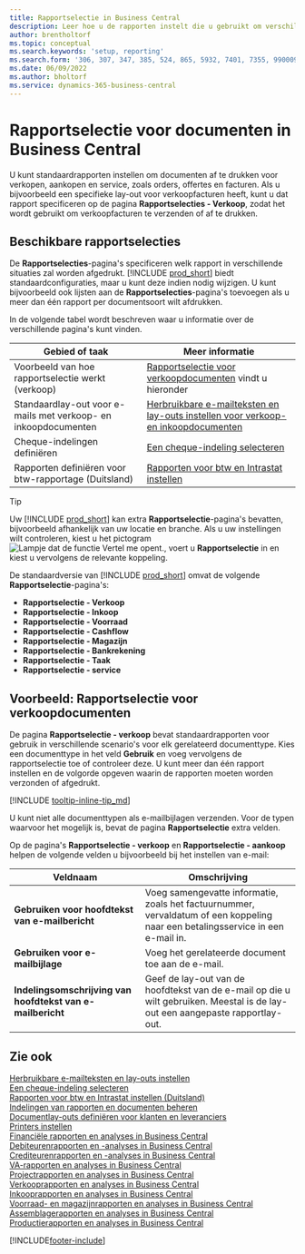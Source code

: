 ```yaml
---
title: Rapportselectie in Business Central
description: Leer hoe u de rapporten instelt die u gebruikt om verschillende soorten documenten af te drukken in Business Central.
author: brentholtorf
ms.topic: conceptual
ms.search.keywords: 'setup, reporting'
ms.search.form: '306, 307, 347, 385, 524, 865, 5932, 7401, 7355, 99000917'
ms.date: 06/09/2022
ms.author: bholtorf
ms.service: dynamics-365-business-central
---
```

# <a name="report-selection-for-documents-in-business-central"></a>Rapportselectie voor documenten in Business Central

U kunt standaardrapporten instellen om documenten af te drukken voor verkopen, aankopen en service, zoals orders, offertes en facturen. Als u bijvoorbeeld een specifieke lay-out voor verkoopfacturen heeft, kunt u dat rapport specificeren op de pagina **Rapportselecties - Verkoop**, zodat het wordt gebruikt om verkoopfacturen te verzenden of af te drukken.  

## <a name="available-report-selections"></a>Beschikbare rapportselecties

De **Rapportselecties**-pagina's specificeren welk rapport in verschillende situaties zal worden afgedrukt. [!INCLUDE [prod_short](includes/prod_short.md)] biedt standaardconfiguraties, maar u kunt deze indien nodig wijzigen. U kunt bijvoorbeeld ook lijsten aan de **Rapportselecties**-pagina's toevoegen als u meer dan één rapport per documentsoort wilt afdrukken. 

In de volgende tabel wordt beschreven waar u informatie over de verschillende pagina's kunt vinden.  

|Gebied of taak  |Meer informatie|
|--------------|----------|
|Voorbeeld van hoe rapportselectie werkt (verkoop)|[Rapportselectie voor verkoopdocumenten](#example-report-selection-for-sales-documents) vindt u hieronder|
|Standaardlay-out voor e-mails met verkoop- en inkoopdocumenten  |[Herbruikbare e-mailteksten en lay-outs instellen voor verkoop- en inkoopdocumenten](admin-how-setup-email.md#set-up-reusable-email-texts-and-layouts) |
|Cheque-indelingen definiëren     |[Een cheque-indeling selecteren](finance-how-define-check-layouts.md) |
|Rapporten definiëren voor btw-rapportage (Duitsland)|[Rapporten voor btw en Intrastat instellen](LocalFunctionality/Germany/how-to-set-up-reports-for-vat-and-intrastat.md) |

> [!TIP]
> Uw [!INCLUDE [prod_short](includes/prod_short.md)] kan extra **Rapportselectie**-pagina's bevatten, bijvoorbeeld afhankelijk van uw locatie en branche. Als u uw instellingen wilt controleren, kiest u het pictogram ![Lampje dat de functie Vertel me opent.](media/ui-search/search_small.png "Vertel me wat u wilt doen"), voert u **Rapportselectie** in en kiest u vervolgens de relevante koppeling.

De standaardversie van [!INCLUDE [prod_short](includes/prod_short.md)] omvat de volgende **Rapportselectie**-pagina's:

* **Rapportselectie - Verkoop**  
* **Rapportselectie - Inkoop**  
* **Rapportselectie - Voorraad**  
* **Rapportselectie - Cashflow**  
* **Rapportselectie - Magazijn**  
* **Rapportselectie - Bankrekening**  
* **Rapportselectie - Taak**  
* **Rapportselectie - service**

## <a name="example-report-selection-for-sales-documents"></a>Voorbeeld: Rapportselectie voor verkoopdocumenten

De pagina **Rapportselectie - verkoop** bevat standaardrapporten voor gebruik in verschillende scenario's voor elk gerelateerd documenttype. Kies een documenttype in het veld **Gebruik** en voeg vervolgens de rapportselectie toe of controleer deze. U kunt meer dan één rapport instellen en de volgorde opgeven waarin de rapporten moeten worden verzonden of afgedrukt.  

[!INCLUDE [tooltip-inline-tip_md](includes/tooltip-inline-tip_md.md)]

U kunt niet alle documenttypen als e-mailbijlagen verzenden. Voor de typen waarvoor het mogelijk is, bevat de pagina **Rapportselectie** extra velden.  

Op de pagina's **Rapportselectie - verkoop** en **Rapportselectie - aankoop** helpen de volgende velden u bijvoorbeeld bij het instellen van e-mail:

|Veldnaam |Omschrijving  |
|-----------|-------------|
|**Gebruiken voor hoofdtekst van e-mailbericht**| Voeg samengevatte informatie, zoals het factuurnummer, vervaldatum of een koppeling naar een betalingsservice in een e-mail in.        |
|**Gebruiken voor e-mailbijlage**| Voeg het gerelateerde document toe aan de e-mail.|
|**Indelingsomschrijving van hoofdtekst van e-mailbericht**|Geef de lay-out van de hoofdtekst van de e-mail op die u wilt gebruiken. Meestal is de lay-out een aangepaste rapportlay-out. |

## <a name="see-also"></a>Zie ook

[Herbruikbare e-mailteksten en lay-outs instellen](admin-how-setup-email.md#set-up-reusable-email-texts-and-layouts)  
[Een cheque-indeling selecteren](finance-how-define-check-layouts.md)  
[Rapporten voor btw en Intrastat instellen (Duitsland)](LocalFunctionality/Germany/how-to-set-up-reports-for-vat-and-intrastat.md)  
[Indelingen van rapporten en documenten beheren](ui-manage-report-layouts.md)  
[Documentlay-outs definiëren voor klanten en leveranciers](ui-define-customer-vendor-document-layouts.md)  
[Printers instellen](ui-specify-printer-selection-reports.md)  
[Financiële rapporten en analyses in Business Central](finance-reports.md)  
[Debiteurenrapporten en -analyses in Business Central](receivables-reports.md)  
[Crediteurenrapporten en -analyses in Business Central](payables-reports.md)  
[VA-rapporten en analyses in Business Central](fa-reports.md)  
[Projectrapporten en analyses in Business Central](project-reports.md)  
[Verkooprapporten en analyses in Business Central](sales-reports.md)  
[Inkooprapporten en analyses in Business Central](purchase-reports.md)  
[Voorraad- en magazijnrapporten en analyses in Business Central](inventory-WMS-reports.md)  
[Assemblagerapporten en analyses in Business Central](assembly-reports.md)  
[Productierapporten en analyses in Business Central](production-reports.md)  

[!INCLUDE[footer-include](includes/footer-banner.md)]
